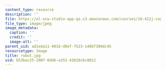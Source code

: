 ```yaml
---
content_type: resource
description: ''
file: https://ol-ocw-studio-app-qa.s3.amazonaws.com/courses/16-412j-cognitive-robotics-spring-2016/b53bac25200f69d6a35543610c6c8012_robot.jpg
file_type: image/jpeg
image_metadata:
  caption: ''
  credit: ''
  image-alt: ''
parent_uid: ad1eda11-401d-d0ef-7523-140bf389dc45
resourcetype: Image
title: robot.jpg
uid: b53bac25-200f-69d6-a355-43610c6c8012
---
```

